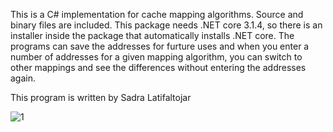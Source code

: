 This is a C# implementation for cache mapping algorithms. Source and binary files are included. 
This package needs .NET core 3.1.4, so there is an installer inside the package that automatically installs .NET core. The programs can save the addresses for furture uses and when you enter a number of addresses for a given mapping algorithm, you can switch to other mappings and see the differences without entering the addresses again.

This program is written by Sadra Latifaltojar

![1](https://user-images.githubusercontent.com/11626212/89096295-dc4c0900-d3ea-11ea-8061-a1321cd2c083.jpg)
